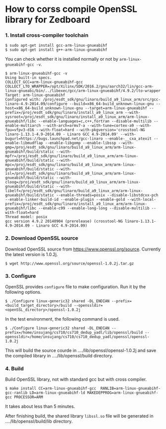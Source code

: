 # How to corss compile OpenSSL library for Zedboard

### 1. Install cross-compiler toolchain
```
$ sudo apt-get install gcc-arm-linux-gnueabihf
$ sudo apt-get install g++-arm-linux-gnueabihf
```
You can check whether it is installed normally or not by `arm-linux-gnueabihf-gcc -v`.
```
$ arm-linux-gnueabihf-gcc -v
Using built-in specs.
COLLECT_GCC=arm-linux-gnueabihf-gcc
COLLECT_LTO_WRAPPER=/opt/Xilinx/SDK/2016.2/gnu/aarch32/lin/gcc-arm-linux-gnueabi/bin/../libexec/gcc/arm-linux-gnueabihf/4.9.2/lto-wrapper
Target: arm-linux-gnueabihf
Configured with: /proj/esdt_sdk/gnu/linaro/build_a9_linux_arm/src/gcc-linaro-4.9-2014.09/configure --build=x86_64-build_unknown-linux-gnu --host=x86_64-build_unknown-linux-gnu --target=arm-linux-gnueabihf --prefix=/proj/esdt_sdk/gnu/linaro/install_a9_linux_arm --with-sysroot=/proj/esdt_sdk/gnu/linaro/install_a9_linux_arm/arm-linux-gnueabihf/libc --enable-languages=c,c++,fortran --disable-multilib --enable-multiarch --with-arch=armv7-a --with-tune=cortex-a9 --with-fpu=vfpv3-d16 --with-float=hard --with-pkgversion='crosstool-NG linaro-1.13.1-4.9-2014.09 - Linaro GCC 4.9-2014.09' --with-bugurl=https://bugs.launchpad.net/gcc-linaro --enable-__cxa_atexit --enable-libmudflap --enable-libgomp --enable-libssp --with-gmp=/proj/esdt_sdk/gnu/linaro/build_a9_linux_arm/arm-linux-gnueabihf/build/static --with-mpfr=/proj/esdt_sdk/gnu/linaro/build_a9_linux_arm/arm-linux-gnueabihf/build/static --with-mpc=/proj/esdt_sdk/gnu/linaro/build_a9_linux_arm/arm-linux-gnueabihf/build/static --with-isl=/proj/esdt_sdk/gnu/linaro/build_a9_linux_arm/arm-linux-gnueabihf/build/static --with-cloog=/proj/esdt_sdk/gnu/linaro/build_a9_linux_arm/arm-linux-gnueabihf/build/static --with-libelf=/proj/esdt_sdk/gnu/linaro/build_a9_linux_arm/arm-linux-gnueabihf/build/static --enable-threads=posix --disable-libstdcxx-pch --enable-linker-build-id --enable-plugin --enable-gold --with-local-prefix=/proj/esdt_sdk/gnu/linaro/install_a9_linux_arm/arm-linux-gnueabihf/libc --enable-c99 --enable-long-long --disable-multilib --with-float=hard
Thread model: posix
gcc version 4.9.2 20140904 (prerelease) (crosstool-NG linaro-1.13.1-4.9-2014.09 - Linaro GCC 4.9-2014.09) 
```

### 2. Download OpenSSL source
Download OpenSSL source from https://www.openssl.org/source. Currently the latest version is 1.0.2j.
```
$ wget http://www.openssl.org/source/openssl-1.0.2j.tar.gz
```

### 3. Configure
OpenSSL provides `configure` file to make configuration. Run it by the following options.
```
$ ./Configure linux-generic32 shared -DL_ENDIAN --prefix=<build_target_directory>/build --openssldir=<openSSL_directory>/openssl-1.0.2j
```

In the test environment, the following command is used.
```
$ ./Configure linux-generic32 shared -DL_ENDIAN --prefix=/home/insujang/cs710/cs710_dedup_yadl/lib/openssl/build --openssldir=/home/insujang/cs710/cs710_dedup_yadl/openssl/openssl-1.0.2j
```
This will build the source courde in ..../lib/openssl/openssl-1.0.2j and save the compiled library in ..../lib/openssl/build directory.

### 4. Build
Build OpenSSL library, not with standard gcc but with cross compiler.
```
$ make install CC=arm-linux-gnueabihf-gcc  RANLIB=arm-linux-gnueabihf-gcc-ranlib LD=arm-linux-gnueabihf-ld MAKEDEPPROG=arm-linux-gnueabihf-gcc PROCESSOR=ARM
```
It takes about less than 5 minutes. 

After finishing build, the shared library `libssl.so` file will be generated in ..../lib/openssl/build/lib directory.